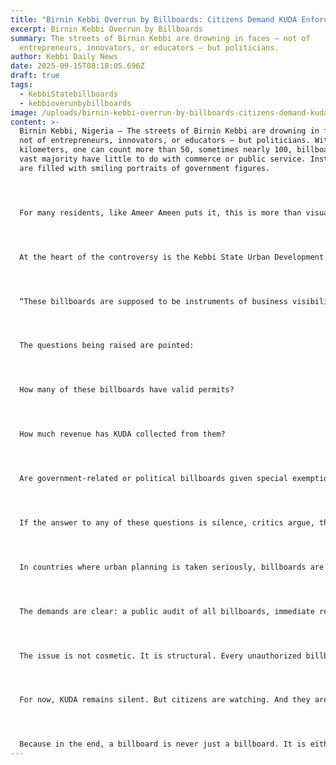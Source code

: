 ```yaml
---
title: "Birnin Kebbi Overrun by Billboards: Citizens Demand KUDA Enforce the Law"
excerpt: Birnin Kebbi Overrun by Billboards
summary: The streets of Birnin Kebbi are drowning in faces — not of
  entrepreneurs, innovators, or educators — but politicians.
author: Kebbi Daily News
date: 2025-09-15T08:18:05.696Z
draft: true
tags:
  - KebbiStatebillboards
  - kebbioverunbybillboards
image: /uploads/birnin-kebbi-overrun-by-billboards-citizens-demand-kuda-enforce-the-law.png
content: >-
  Birnin Kebbi, Nigeria — The streets of Birnin Kebbi are drowning in faces —
  not of entrepreneurs, innovators, or educators — but politicians. Within a few
  kilometers, one can count more than 50, sometimes nearly 100, billboards. The
  vast majority have little to do with commerce or public service. Instead, they
  are filled with smiling portraits of government figures.




  For many residents, like Ameer Ameen puts it, this is more than visual clutter. It is a civic embarrassment.




  At the heart of the controversy is the Kebbi State Urban Development Authority (KUDA), the body created under Edict No. 2 of 1991 to regulate outdoor advertising. KUDA is tasked with issuing permits, collecting revenue, and ensuring the orderly beautification of the state’s urban spaces. Yet, the capital city now resembles a patchwork of unchecked political branding, and citizens are asking: Is KUDA doing its job?




  “These billboards are supposed to be instruments of business visibility, social education, and civic engagement. Instead, they’ve turned our city into a gallery of politicians,” said Ameer Naseer Ameen, a concerned citizen in his [social media post.](https://www.facebook.com/100006751800796/posts/4208674766034209/?mibextid=rS40aB7S9Ucbxw6v)




  The questions being raised are pointed:




  How many of these billboards have valid permits?




  How much revenue has KUDA collected from them?




  Are government-related or political billboards given special exemptions?




  If the answer to any of these questions is silence, critics argue, then KUDA’s authority is already compromised.




  In countries where urban planning is taken seriously, billboards are strictly commercial or educational. Political ones appear only during election season — and are taken down immediately afterward. “Why should Kebbi be different?” the citizens ask.




  The demands are clear: a public audit of all billboards, immediate removal of those without valid permits, and strict guidelines to ensure political boards only appear during campaign periods.




  The issue is not cosmetic. It is structural. Every unauthorized billboard is a lost stream of state revenue, a blow to urban order, and a reminder that regulation can be bent when politics enters the frame.




  For now, KUDA remains silent. But citizens are watching. And they are demanding that the institution rise above politics and return to its core mandate: protecting the integrity, order, and beauty of Kebbi State’s cities.




  Because in the end, a billboard is never just a billboard. It is either a sign of development — or a sign of neglect.
---
```

